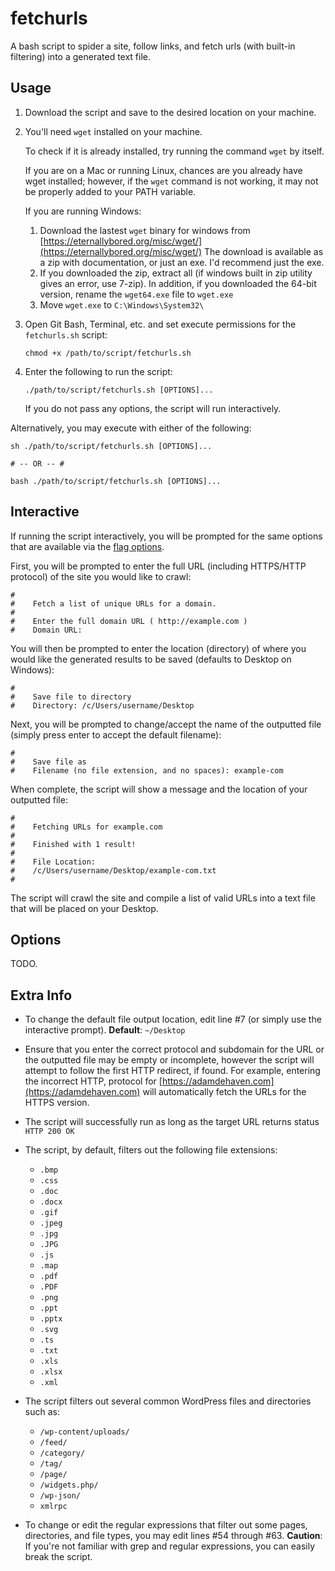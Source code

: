 # fetchurls

A bash script to spider a site, follow links, and fetch urls (with built-in filtering) into a generated text file.

## Usage

1. Download the script and save to the desired location on your machine.
2. You'll need `wget` installed on your machine.

    To check if it is already installed, try running the command `wget` by itself.

    If you are on a Mac or running Linux, chances are you already have wget installed; however, if the `wget` command is not working, it may not be properly added to your PATH variable.

    If you are running Windows:

    1. Download the lastest `wget` binary for windows from [https://eternallybored.org/misc/wget/](https://eternallybored.org/misc/wget/) The download is available as a zip with documentation, or just an exe. I'd recommend just the exe.
    2. If you downloaded the zip, extract all (if windows built in zip utility gives an error, use 7-zip). In addition, if you downloaded the 64-bit version, rename the `wget64.exe` file to `wget.exe`
    3. Move `wget.exe` to `C:\Windows\System32\`

3. Open Git Bash, Terminal, etc. and set execute permissions for the `fetchurls.sh` script:

    ```shell
    chmod +x /path/to/script/fetchurls.sh
    ```

4. Enter the following to run the script:

    ```shell
    ./path/to/script/fetchurls.sh [OPTIONS]...
    ```

    If you do not pass any options, the script will run interactively.

Alternatively, you may execute with either of the following:

```shell
sh ./path/to/script/fetchurls.sh [OPTIONS]...

# -- OR -- #

bash ./path/to/script/fetchurls.sh [OPTIONS]...
```

## Interactive

If running the script interactively, you will be prompted for the same options that are available via the [flag options](#options).

First, you will be prompted to enter the full URL (including HTTPS/HTTP protocol) of the site you would like to crawl:

```shell
#
#    Fetch a list of unique URLs for a domain.
#
#    Enter the full domain URL ( http://example.com )
#    Domain URL:
```

You will then be prompted to enter the location (directory) of where you would like the generated results to be saved (defaults to Desktop on Windows):

```shell
#
#    Save file to directory
#    Directory: /c/Users/username/Desktop
```

Next, you will be prompted to change/accept the name of the outputted file (simply press enter to accept the default filename):

```shell
#
#    Save file as
#    Filename (no file extension, and no spaces): example-com
```

When complete, the script will show a message and the location of your outputted file:

```shell
#
#    Fetching URLs for example.com
#
#    Finished with 1 result!
#
#    File Location:
#    /c/Users/username/Desktop/example-com.txt
#
```

The script will crawl the site and compile a list of valid URLs into a text file that will be placed on your Desktop.

## Options

TODO.

## Extra Info

- To change the default file output location, edit line #7 (or simply use the interactive prompt). **Default**: `~/Desktop`

- Ensure that you enter the correct protocol and subdomain for the URL or the outputted file may be empty or incomplete, however the script will attempt to follow the first HTTP redirect, if found. For example, entering the incorrect HTTP, protocol for [https://adamdehaven.com](https://adamdehaven.com) will automatically fetch the URLs for the HTTPS version.

- The script will successfully run as long as the target URL returns status `HTTP 200 OK`

- The script, by default, filters out the following file extensions:
  - `.bmp`
  - `.css`
  - `.doc`
  - `.docx`
  - `.gif`
  - `.jpeg`
  - `.jpg`
  - `.JPG`
  - `.js`
  - `.map`
  - `.pdf`
  - `.PDF`
  - `.png`
  - `.ppt`
  - `.pptx`
  - `.svg`
  - `.ts`
  - `.txt`
  - `.xls`
  - `.xlsx`
  - `.xml`

- The script filters out several common WordPress files and directories such as:
  - `/wp-content/uploads/`
  - `/feed/`
  - `/category/`
  - `/tag/`
  - `/page/`
  - `/widgets.php/`
  - `/wp-json/`
  - `xmlrpc`

- To change or edit the regular expressions that filter out some pages, directories, and file types, you may edit lines #54 through #63. **Caution**: If you're not familiar with grep and regular expressions, you can easily break the script.
